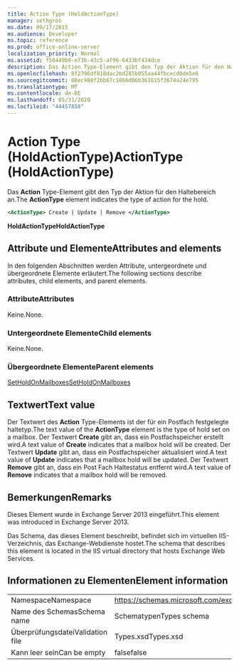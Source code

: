 ```yaml
---
title: Action Type (HoldActionType)
manager: sethgros
ms.date: 09/17/2015
ms.audience: Developer
ms.topic: reference
ms.prod: office-online-server
localization_priority: Normal
ms.assetid: f50449b9-e73b-43c5-af96-6433bf434dce
description: Das Action Type-Element gibt den Typ der Aktion für den Haltebereich an.
ms.openlocfilehash: 8f2796df818dac2bd285b055aa44fbcecd0de5e6
ms.sourcegitcommit: 88ec988f2bb67c1866d06b361615f3674a24e795
ms.translationtype: MT
ms.contentlocale: de-DE
ms.lasthandoff: 05/31/2020
ms.locfileid: "44457858"
---
```

# <a name="actiontype-holdactiontype"></a><span data-ttu-id="fceb3-103">Action Type (HoldActionType)</span><span class="sxs-lookup"><span data-stu-id="fceb3-103">ActionType (HoldActionType)</span></span>

<span data-ttu-id="fceb3-104">Das **Action** Type-Element gibt den Typ der Aktion für den Haltebereich an.</span><span class="sxs-lookup"><span data-stu-id="fceb3-104">The **ActionType** element indicates the type of action for the hold.</span></span> 
  
```XML
<ActionType> Create | Update | Remove </ActionType>
```

 <span data-ttu-id="fceb3-105">**HoldActionType**</span><span class="sxs-lookup"><span data-stu-id="fceb3-105">**HoldActionType**</span></span>
## <a name="attributes-and-elements"></a><span data-ttu-id="fceb3-106">Attribute und Elemente</span><span class="sxs-lookup"><span data-stu-id="fceb3-106">Attributes and elements</span></span>

<span data-ttu-id="fceb3-107">In den folgenden Abschnitten werden Attribute, untergeordnete und übergeordnete Elemente erläutert.</span><span class="sxs-lookup"><span data-stu-id="fceb3-107">The following sections describe attributes, child elements, and parent elements.</span></span>
  
### <a name="attributes"></a><span data-ttu-id="fceb3-108">Attribute</span><span class="sxs-lookup"><span data-stu-id="fceb3-108">Attributes</span></span>

<span data-ttu-id="fceb3-109">Keine.</span><span class="sxs-lookup"><span data-stu-id="fceb3-109">None.</span></span>
  
### <a name="child-elements"></a><span data-ttu-id="fceb3-110">Untergeordnete Elemente</span><span class="sxs-lookup"><span data-stu-id="fceb3-110">Child elements</span></span>

<span data-ttu-id="fceb3-111">Keine.</span><span class="sxs-lookup"><span data-stu-id="fceb3-111">None.</span></span>
  
### <a name="parent-elements"></a><span data-ttu-id="fceb3-112">Übergeordnete Elemente</span><span class="sxs-lookup"><span data-stu-id="fceb3-112">Parent elements</span></span>

[<span data-ttu-id="fceb3-113">SetHoldOnMailboxes</span><span class="sxs-lookup"><span data-stu-id="fceb3-113">SetHoldOnMailboxes</span></span>](setholdonmailboxes.md)
  
## <a name="text-value"></a><span data-ttu-id="fceb3-114">Textwert</span><span class="sxs-lookup"><span data-stu-id="fceb3-114">Text value</span></span>

<span data-ttu-id="fceb3-115">Der Textwert des **Action** Type-Elements ist der für ein Postfach festgelegte haltetyp.</span><span class="sxs-lookup"><span data-stu-id="fceb3-115">The text value of the **ActionType** element is the type of hold set on a mailbox.</span></span> <span data-ttu-id="fceb3-116">Der Textwert **Create** gibt an, dass ein Postfachspeicher erstellt wird.</span><span class="sxs-lookup"><span data-stu-id="fceb3-116">A text value of **Create** indicates that a mailbox hold will be created.</span></span> <span data-ttu-id="fceb3-117">Der Textwert **Update** gibt an, dass ein Postfachspeicher aktualisiert wird.</span><span class="sxs-lookup"><span data-stu-id="fceb3-117">A text value of **Update** indicates that a mailbox hold will be updated.</span></span> <span data-ttu-id="fceb3-118">Der Textwert **Remove** gibt an, dass ein Post Fach Haltestatus entfernt wird.</span><span class="sxs-lookup"><span data-stu-id="fceb3-118">A text value of **Remove** indicates that a mailbox hold will be removed.</span></span> 
  
## <a name="remarks"></a><span data-ttu-id="fceb3-119">Bemerkungen</span><span class="sxs-lookup"><span data-stu-id="fceb3-119">Remarks</span></span>

<span data-ttu-id="fceb3-120">Dieses Element wurde in Exchange Server 2013 eingeführt.</span><span class="sxs-lookup"><span data-stu-id="fceb3-120">This element was introduced in Exchange Server 2013.</span></span>
  
<span data-ttu-id="fceb3-121">Das Schema, das dieses Element beschreibt, befindet sich im virtuellen IIS-Verzeichnis, das Exchange-Webdienste hostet.</span><span class="sxs-lookup"><span data-stu-id="fceb3-121">The schema that describes this element is located in the IIS virtual directory that hosts Exchange Web Services.</span></span>
  
## <a name="element-information"></a><span data-ttu-id="fceb3-122">Informationen zu Elementen</span><span class="sxs-lookup"><span data-stu-id="fceb3-122">Element information</span></span>

|||
|:-----|:-----|
|<span data-ttu-id="fceb3-123">Namespace</span><span class="sxs-lookup"><span data-stu-id="fceb3-123">Namespace</span></span>  <br/> |https://schemas.microsoft.com/exchange/services/2006/types  <br/> |
|<span data-ttu-id="fceb3-124">Name des Schemas</span><span class="sxs-lookup"><span data-stu-id="fceb3-124">Schema name</span></span>  <br/> |<span data-ttu-id="fceb3-125">Schematypen</span><span class="sxs-lookup"><span data-stu-id="fceb3-125">Types schema</span></span>  <br/> |
|<span data-ttu-id="fceb3-126">Überprüfungsdatei</span><span class="sxs-lookup"><span data-stu-id="fceb3-126">Validation file</span></span>  <br/> |<span data-ttu-id="fceb3-127">Types.xsd</span><span class="sxs-lookup"><span data-stu-id="fceb3-127">Types.xsd</span></span>  <br/> |
|<span data-ttu-id="fceb3-128">Kann leer sein</span><span class="sxs-lookup"><span data-stu-id="fceb3-128">Can be empty</span></span>  <br/> |<span data-ttu-id="fceb3-129">false</span><span class="sxs-lookup"><span data-stu-id="fceb3-129">false</span></span>  <br/> |
   

